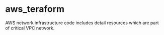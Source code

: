 # aws_teraform

AWS network infrastructure code includes detail resources which are part of critical VPC network.
